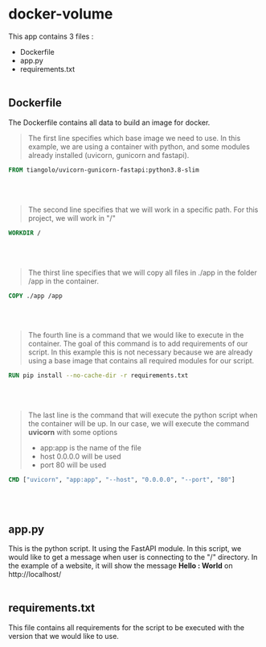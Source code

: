 # docker-volume

This app contains 3 files :
- Dockerfile
- app.py
- requirements.txt
<br></br>
## Dockerfile
The Dockerfile contains all data to build an image for docker.
> The first line specifies which base image we need to use. In this example, we are using a container with python, and some modules already installed (uvicorn, gunicorn and fastapi).
```dockerfile
FROM tiangolo/uvicorn-gunicorn-fastapi:python3.8-slim
```
<br></br>
> The second line specifies that we will work in a specific path. For this project, we will work in "/"
```dockerfile
WORKDIR /
```
<br></br>
> The thirst line specifies that we will copy all files in ./app in the folder /app in the container.
```dockerfile
COPY ./app /app
```
<br></br>
> The fourth line is a command that we would like to execute in the container. The goal of this command is to add requirements of our script. In this example this is not necessary because we are already using a base image that contains all required modules for our script.
```dockerfile
RUN pip install --no-cache-dir -r requirements.txt
```
<br></br>
> The last line is the command that will execute the python script when the container will be up. In our case, we will execute the command **uvicorn** with some options
> - app:app is the name of the file
> - host 0.0.0.0 will be used
> - port 80 will be used
```dockerfile
CMD ["uvicorn", "app:app", "--host", "0.0.0.0", "--port", "80"]
```
<br></br>
## app.py
This is the python script. It using the FastAPI module. In this script, we would like to get a message when user is connecting to the "/" directory. In the example of a website, it will show the message **Hello : World** on http://localhost/
<br></br>
## requirements.txt
This file contains all requirements for the script to be executed with the version that we would like to use.
